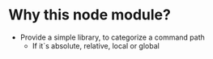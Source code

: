 # Why this node module?
* Provide a simple library, to categorize a command path
    * If it`s absolute, relative, local or global